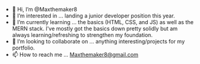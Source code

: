 - 👋 Hi, I’m @Maxthemaker8
- 👀 I’m interested in ... landing a junior developer position this year.
- 🌱 I’m currently learning ... the basics (HTML, CSS, and JS) as well as the MERN stack. I've mostly got the basics down pretty solidly but am always learning/refreshing to strengthen my foundation.
- 💞️ I’m looking to collaborate on ... anything interesting/projects for my portfolio. 
- 📫 How to reach me ... Maxthemaker8@gmail.com

<!---
Maxthemaker8/Maxthemaker8 is a ✨ special ✨ repository because its `README.md` (this file) appears on your GitHub profile.
You can click the Preview link to take a look at your changes.
--->
